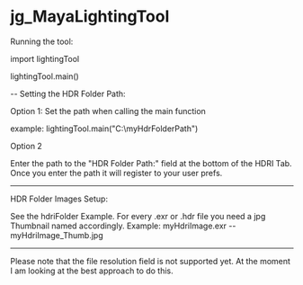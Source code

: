 # jg_MayaLightingTool 

Running the tool:

import lightingTool

lightingTool.main()

-- Setting the HDR Folder Path:

Option 1: Set the path when calling the main function

example: lightingTool.main("C:\myHdrFolderPath")

Option 2

Enter the path to the "HDR Folder Path:" field at the bottom of the HDRI Tab. Once you enter the path it will register to your user prefs. 

----------

HDR Folder Images Setup:

See the hdriFolder Example.
For every .exr or .hdr file you need a jpg Thumbnail named accordingly. 
Example: myHdriImage.exr -- myHdriImage_Thumb.jpg

----

Please note that the file resolution field is not supported yet. At the moment I am looking at the best approach to do this.



